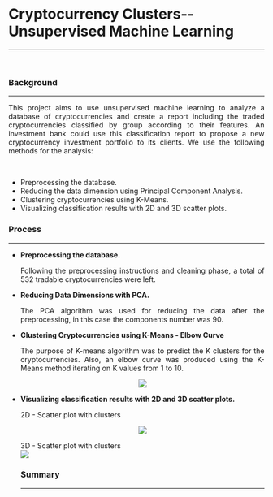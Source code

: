 <h1>Cryptocurrency Clusters--Unsupervised Machine Learning</h1>
<hr>
<br>
<h3>Background</h3>
<hr>
<p align= 'justify'>This project aims to use unsupervised machine learning to analyze a database of cryptocurrencies and create a report including the traded cryptocurrencies classified by group according to their features.
An investment bank could use this classification report to propose a new cryptocurrency investment portfolio to its clients.
We use the following methods for the analysis:</p>
<br>
<ul>
<li>Preprocessing the database.</li>
<li>Reducing the data dimension using Principal Component Analysis.</li>
<li>Clustering cryptocurrencies using K-Means.</li>
<li>Visualizing classification results with 2D and 3D scatter plots.</li>
</ul>
<h3>Process</h3>
<hr>
<ul>
<li><strong>Preprocessing the database.</strong></li>
<p align= 'justify'>Following the preprocessing instructions and cleaning phase, a total of 532 tradable cryptocurrencies were left. </p>
<li><strong>Reducing Data Dimensions with PCA.</strong></li>
<p align= 'justify'>The PCA algorithm was used for reducing the data after the preprocessing, in this case the components number was 90.</p>

<li><strong>Clustering Cryptocurrencies using K-Means - Elbow Curve</strong></li>
<p align= 'justify'>The purpose of K-means algorithm was to predict the K clusters for the cryptocurrencies.   Also, an elbow curve was produced using the K-Means method iterating on K values from 1 to 10.</p>
<p align= 'center'>
<img src='https://github.com/Karla-Flores/Cryptocurrency-Clusters--Unsupervised-Machine-Learning/blob/main/Screenshots/Elbow_Curve.png'>
</p>
<li><strong>Visualizing classification results with 2D and 3D scatter plots.</strong></li>
<p align= 'justify'></p>
  
2D - Scatter plot with clusters<br>
<p align= 'center'><img src = 'https://github.com/Karla-Flores/Cryptocurrency-Clusters--Unsupervised-Machine-Learning/blob/main/Screenshots/Scatterplot.png'></p>
3D - Scatter plot with clusters<br>
<img src = 'https://github.com/Karla-Flores/Cryptocurrency-Clusters--Unsupervised-Machine-Learning/blob/main/Screenshots/3D.png'><br>

<h3>Summary </h3>
<hr>
<p align= 'justify'></p>

